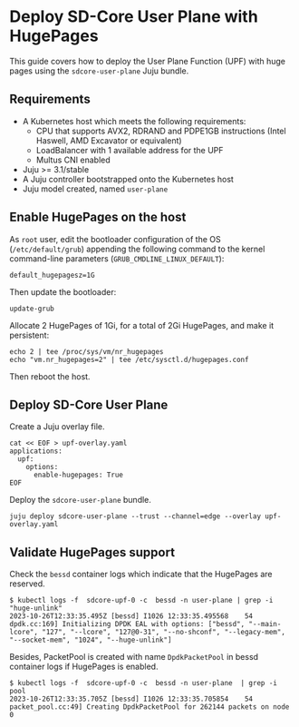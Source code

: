 # Deploy SD-Core User Plane with HugePages

This guide covers how to deploy the User Plane Function (UPF) with huge pages using 
the `sdcore-user-plane` Juju bundle.

## Requirements

- A Kubernetes host which meets the following requirements: 
  - CPU that supports AVX2, RDRAND and PDPE1GB instructions (Intel Haswell, AMD Excavator or equivalent)
  - LoadBalancer with 1 available address for the UPF
  - Multus CNI enabled
- Juju >= 3.1/stable
- A Juju controller bootstrapped onto the Kubernetes host
- Juju model created, named `user-plane`

## Enable HugePages on the host
As `root` user, edit the bootloader configuration of the OS (`/etc/default/grub`) appending the following command to the
kernel command-line parameters (`GRUB_CMDLINE_LINUX_DEFAULT`):
```console
default_hugepagesz=1G
```
Then update the bootloader:
```shell
update-grub
```

Allocate 2 HugePages of 1Gi, for a total of 2Gi HugePages, and make it persistent:
```shell
echo 2 | tee /proc/sys/vm/nr_hugepages
echo "vm.nr_hugepages=2" | tee /etc/sysctl.d/hugepages.conf
```
Then reboot the host.

## Deploy SD-Core User Plane

Create a Juju overlay file.

```console
cat << EOF > upf-overlay.yaml
applications:
  upf:
    options:
      enable-hugepages: True
EOF
```

Deploy the `sdcore-user-plane` bundle.

```console
juju deploy sdcore-user-plane --trust --channel=edge --overlay upf-overlay.yaml
```

## Validate HugePages support

Check the `bessd` container logs which indicate that the HugePages are reserved.

```console
$ kubectl logs -f  sdcore-upf-0 -c  bessd -n user-plane | grep -i "huge-unlink"
2023-10-26T12:33:35.495Z [bessd] I1026 12:33:35.495568    54 dpdk.cc:169] Initializing DPDK EAL with options: ["bessd", "--main-lcore", "127", "--lcore", "127@0-31", "--no-shconf", "--legacy-mem", "--socket-mem", "1024", "--huge-unlink"]
```

Besides, PacketPool is created with name `DpdkPacketPool` in bessd container logs if HugePages is enabled.

```console
$ kubectl logs -f  sdcore-upf-0 -c  bessd -n user-plane  | grep -i pool
2023-10-26T12:33:35.705Z [bessd] I1026 12:33:35.705854    54 packet_pool.cc:49] Creating DpdkPacketPool for 262144 packets on node 0
```